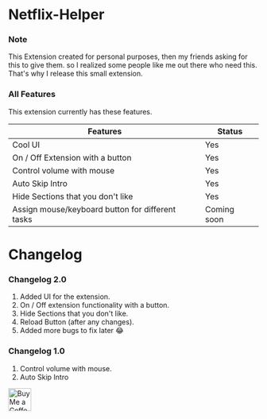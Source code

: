 # Netflix-Helper

### Note

This Extension created for personal purposes, then my friends asking for this to give them.
so I realized some people like me out there who need this. That's why I release this small extension.

### All Features

This extension currently has these features.

| Features                                         | Status      |
| ------------------------------------------------ | ----------- |
| Cool UI                                          | Yes         |
| On / Off Extension with a button                 | Yes         |
| Control volume with mouse                        | Yes         |
| Auto Skip Intro                                  | Yes         |
| Hide Sections that you don't like                | Yes         |
| Assign mouse/keyboard button for different tasks | Coming soon |

# Changelog

### Changelog 2.0

1. Added UI for the extension.
2. On / Off extension functionality with a button.
3. Hide Sections that you don't like.
4. Reload Button (after any changes).
5. Added more bugs to fix later :joy:

### Changelog 1.0

1. Control volume with mouse.
2. Auto Skip Intro


<a href='https://ko-fi.com/sarequl' target='_blank'><img height='35' style='border:0px;height:46px;' src='https://az743702.vo.msecnd.net/cdn/kofi3.png?v=0' border='0' alt='Buy Me a Coffee at ko-fi.com' />
